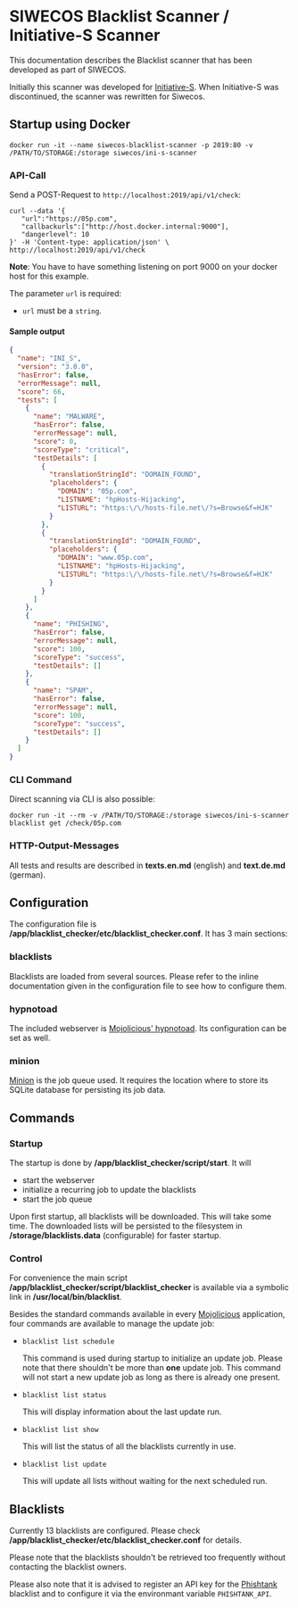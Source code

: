 # SIWECOS Blacklist Scanner / Initiative-S Scanner

This documentation describes the Blacklist scanner that has been developed as part of SIWECOS.

Initially this scanner was developed for [Initiative-S](https://www.initiative-s.de/). When Initiative-S was discontinued, the scanner was rewritten for Siwecos.

## Startup using Docker

`docker run -it --name siwecos-blacklist-scanner -p 2019:80 -v /PATH/TO/STORAGE:/storage siwecos/ini-s-scanner`

### API-Call

Send a POST-Request to `http://localhost:2019/api/v1/check`:

```shell
curl --data '{
   "url":"https://05p.com",
   "callbackurls":["http://host.docker.internal:9000"],
   "dangerlevel": 10
}' -H 'Content-type: application/json' \
http://localhost:2019/api/v1/check
```

**Note**: You have to have something listening on port 9000 on your docker host for this example.

The parameter `url` is required:

- `url` must be a `string`.

#### Sample output

```json
{
  "name": "INI_S",
  "version": "3.0.0",
  "hasError": false,
  "errorMessage": null,
  "score": 66,
  "tests": [
    {
      "name": "MALWARE",
      "hasError": false,
      "errorMessage": null,
      "score": 0,
      "scoreType": "critical",
      "testDetails": [
        {
          "translationStringId": "DOMAIN_FOUND",
          "placeholders": {
            "DOMAIN": "05p.com",
            "LISTNAME": "hpHosts-Hijacking",
            "LISTURL": "https:\/\/hosts-file.net\/?s=Browse&f=HJK"
          }
        },
        {
          "translationStringId": "DOMAIN_FOUND",
          "placeholders": {
            "DOMAIN": "www.05p.com",
            "LISTNAME": "hpHosts-Hijacking",
            "LISTURL": "https:\/\/hosts-file.net\/?s=Browse&f=HJK"
          }
        }
      ]
    },
    {
      "name": "PHISHING",
      "hasError": false,
      "errorMessage": null,
      "score": 100,
      "scoreType": "success",
      "testDetails": []
    },
    {
      "name": "SPAM",
      "hasError": false,
      "errorMessage": null,
      "score": 100,
      "scoreType": "success",
      "testDetails": []
    }
  ]
}
```

### CLI Command

Direct scanning via CLI is also possible:

`docker run -it --rm -v /PATH/TO/STORAGE:/storage siwecos/ini-s-scanner blacklist get /check/05p.com`

### HTTP-Output-Messages

All tests and results are described in **texts.en.md** (english) and **text.de.md** (german).

## Configuration

The configuration file is **/app/blacklist_checker/etc/blacklist_checker.conf**. It has 3 main sections:

### blacklists

Blacklists are loaded from several sources. Please refer to the inline documentation given in the configuration file to see how to configure them.

### hypnotoad

The included webserver is [Mojolicious' hypnotoad](https://mojolicious.org/perldoc/Mojo/Server/Hypnotoad). Its configuration can be set as well.

### minion

[Minion](https://mojolicious.org/perldoc/Minion) is the job queue used. It requires the location where to store its SQLite database for persisting its job data.

## Commands

### Startup

The startup is done by **/app/blacklist_checker/script/start**. It will

- start the webserver
- initialize a recurring job to update the blacklists
- start the job queue

Upon first startup, all blacklists will be downloaded. This will take some time. The downloaded lists will be persisted to the filesystem in **/storage/blacklists.data** (configurable) for faster startup.

### Control

For convenience the main script **/app/blacklist_checker/script/blacklist_checker** is available via a symbolic link in **/usr/local/bin/blacklist**.

Besides the standard commands available in every [Mojolicious](https://mojolicious.org/) application, four commands are available to manage the update job:

- `blacklist list schedule`

  This command is used during startup to initialize an update job. Please note that there shouldn't be more than **one** update job. This command will not start a new update job as long as there is already one present.

- `blacklist list status`

  This will display information about the last update run.

- `blacklist list show`

  This will list the status of all the blacklists currently in use.

- `blacklist list update`

  This will update all lists without waiting for the next scheduled run.

## Blacklists

Currently 13 blacklists are configured. Please check **/app/blacklist_checker/etc/blacklist_checker.conf** for details.

Please note that the blacklists shouldn't be retrieved too frequently without contacting the blacklist owners.

Please also note that it is advised to register an API key for the [Phishtank](https://data.phishtank.com/) blacklist and to configure it via the environmant variable `PHISHTANK_API`.
